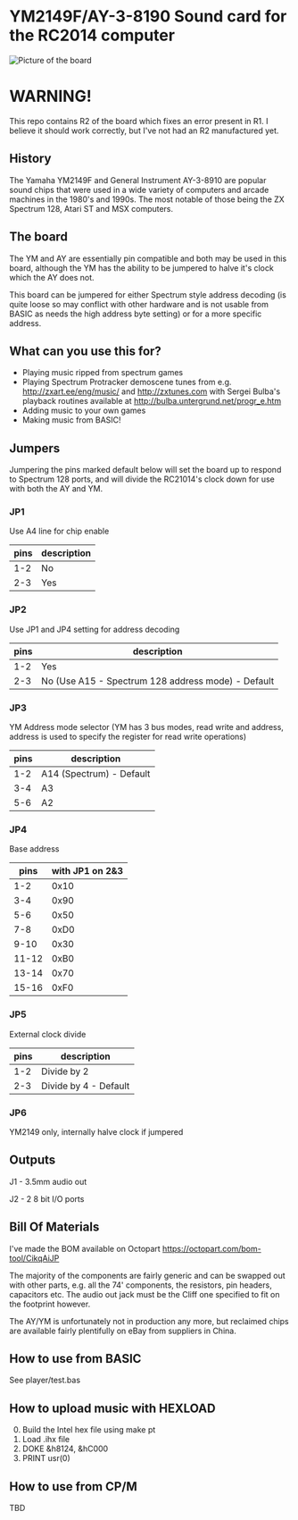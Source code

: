 # YM2149F/AY-3-8190 Sound card for the RC2014 computer

![Picture of the board](./R1-board-pic.jpg?raw=true)

# WARNING!
This repo contains R2 of the board which fixes an error present in R1. I believe it should work correctly, but I've not had an R2 manufactured yet.

## History
The Yamaha YM2149F and General Instrument AY-3-8910 are popular sound chips that were used in a wide variety of computers and arcade machines in the 1980's and 1990s. The most notable of those being the ZX Spectrum 128, Atari ST and MSX computers.

## The board
The YM and AY are essentially pin compatible and both may be used in this board, although the YM has the ability to be jumpered to halve it's clock which the AY does not.

This board can be jumpered for either Spectrum style address decoding (is quite loose so may conflict with other hardware and is not usable from BASIC as needs the high address byte setting) or for a more specific address.

## What can you use this for?

* Playing music ripped from spectrum games
* Playing Spectrum Protracker demoscene tunes from e.g. http://zxart.ee/eng/music/ and http://zxtunes.com with Sergei Bulba's playback routines available at http://bulba.untergrund.net/progr_e.htm
* Adding music to your own games
* Making music from BASIC!

## Jumpers

Jumpering the pins marked default below will set the board up to respond to Spectrum 128 ports, and will divide the RC21014's clock down for use with both the AY and YM.

### JP1
Use A4 line for chip enable

pins|description
----|------------
1-2 | No
2-3 | Yes

### JP2
Use JP1 and JP4 setting for address decoding

pins|description
----|------------
1-2 | Yes
2-3 | No (Use A15 - Spectrum 128 address mode) - Default

### JP3
YM Address mode selector (YM has 3 bus modes, read write and address, address is used to specify the register for read write operations)

pins|description
----|------------
1-2 | A14 (Spectrum) - Default
3-4 | A3
5-6 | A2

### JP4
Base address

pins|with JP1 on 2&3
----|------------
1-2 | 0x10
3-4 | 0x90
5-6 | 0x50
7-8 | 0xD0
9-10 | 0x30
11-12 | 0xB0
13-14 | 0x70
15-16 | 0xF0

### JP5
External clock divide

pins|description
----|------------
1-2 | Divide by 2
2-3 | Divide by 4 - Default

### JP6

YM2149 only, internally halve clock if jumpered

## Outputs

J1 - 3.5mm audio out

J2 - 2 8 bit I/O ports

## Bill Of Materials

I've made the BOM available on Octopart https://octopart.com/bom-tool/CikqAiJP

The majority of the components are fairly generic and can be swapped out with other parts, e.g. all the 74' components, the resistors, pin headers, capacitors etc. The audio out jack must be the Cliff one specified to fit on the footprint however.

The AY/YM is unfortunately not in production any more, but reclaimed chips are available fairly plentifully on eBay from suppliers in China.

## How to use from BASIC
See player/test.bas

## How to upload music with HEXLOAD

0. Build the Intel hex file using make pt
1. Load .ihx file
2. DOKE &h8124, &hC000
3. PRINT usr(0)

## How to use from CP/M
TBD
